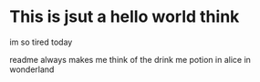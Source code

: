 # This is jsut a hello world think
im so tired today

readme always makes me think of the drink me potion in alice in wonderland
